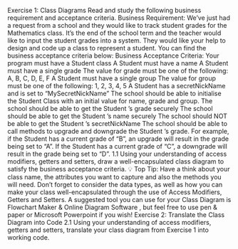 Exercise 1: Class Diagrams
Read and study the following business requirement and acceptance criteria.
Business Requirement:
We’ve just had a request from a school and they would like to track student grades for the Mathematics class. It’s the end of the school term
and the teacher would like to input the student grades into a system. They would like your help to design and code up a class to represent a
student.
You can find the business acceptance criteria below:
Business Acceptance Criteria:
Your program must have a Student class
A Student must have a name
A Student must have a single grade
The value for grade must be one of the following: A, B, C, D, E, F
A Student must have a single group
The value for group must be one of the following: 1, 2, 3, 4, 5
A Student has a secretNickName and is set to “MySecretNickName”
The school should be able to initialise the Student Class with an initial value for name, grade and group.
The school should be able to get the Student ’s grade securely
The school should be able to get the Student ’s name securely
The school should NOT be able to get the Student ’s secretNickName
The school should be able to call methods to upgrade and downgrade the Student ’s grade.
For example, if the Student has a current grade of “B”, an upgrade will result in the grade being set to “A”.
If the Student has a current grade of “C”, a downgrade will result in the grade being set to “D”.
1.1 Using your understanding of access modifiers, getters and setters, draw a well-encapsulated class diagram to
satisfy the business acceptance criteria.
💡 Top Tip: Have a think about your class name, the attributes you want to capture and also the methods you will need. Don’t forget to
consider the data types, as well as how you can make your class well-encapsulated through the use of Access Modifiers, Getters and
Setters.
A suggested tool you can use for your Class Diagram is Flowchart Maker & Online Diagram Software , but feel free to use pen & paper
or Microsoft Powerpoint if you wish!
Exercise 2: Translate the Class Diagram into Code
2.1 Using your understanding of access modifiers, getters and setters, translate your class diagram from
Exercise 1 into working code.